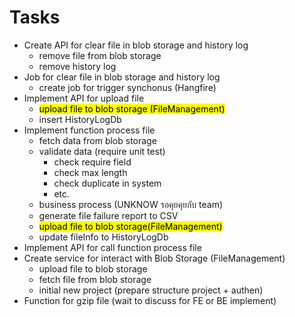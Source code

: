 # Tasks
- Create API for clear file in blob storage and history log
    * remove file from blob storage
    * remove history log
- Job for clear file in blob storage and history log
    * create job for trigger synchonus (Hangfire)
- Implement API for upload file
    * <mark>upload file to blob storage (FileManagement)</mark>
    * insert HistoryLogDb
- Implement function process file
    * fetch data from blob storage
    * validate data (require unit test)
        - check require field
        - check max length
        - check duplicate in system
        - etc.
    * business process (UNKNOW รอคุยคุยกับ team)
    * generate file failure report to CSV
    * <mark>upload file to blob storage(FileManagement)</mark>
    * update fileInfo to HistoryLogDb
- Implement API for call function process file
- Create service for interact with Blob Storage (FileManagement)
    * upload file to blob storage
    * fetch file from blob storage
    * initial new project (prepare structure project + authen)
- Function for gzip file (wait to discuss for FE or BE implement)
